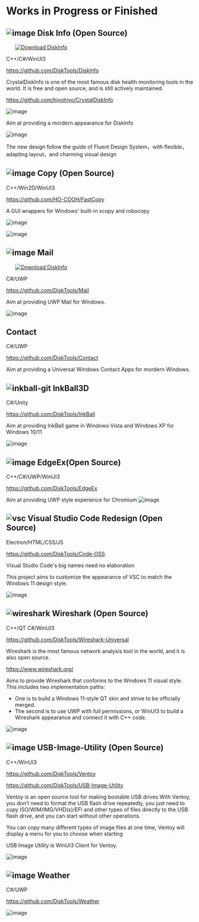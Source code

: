 # Works in Progress or Finished


## ![image](https://user-images.githubusercontent.com/6630660/220341281-2469133b-e641-4c68-a5fb-25a0bf57c538.png) Disk Info (Open Source)

<a style="margin-left:24px" href="https://www.microsoft.com/store/productId/9PLQ8DP73ZDF">
    <picture>
        <source media="(prefers-color-scheme: dark)" srcset="https://get.microsoft.com/images/en-us%20light.svg" />
        <source media="(prefers-color-scheme: light)" srcset="https://get.microsoft.com/images/en-us%20dark.svg" />
        <img style="vertical-align:middle" src="https://get.microsoft.com/images/en-us%20dark.svg" alt="Download DiskInfo" />
    </picture>
</a>


C++/C#/WinUI3

https://github.com/DiskTools/DiskInfo

CrystalDiskInfo is one of the most famous disk health monitoring tools in the world. It is free and open source, and is still actively maintained.

https://github.com/hiyohiyo/CrystalDiskInfo

![image](https://user-images.githubusercontent.com/6630660/220339621-01585920-0a77-4cb4-b63c-58f58cbdd49d.png)

Aim at providing a mordern appearance for DiskInfo

![image](https://user-images.githubusercontent.com/6630660/220338131-13b1b2ac-790b-4f99-9480-10aac1dd91c3.png)

The new design follow the guide of Fluent Design System，with flexible，adapting layout，and charming visual design



## ![image](https://user-images.githubusercontent.com/6630660/220338487-1d3949c9-8a41-4b01-9b4e-a3a32bfe505e.png)  Copy (Open Source)

C++/Win2D/WinUI3

https://github.com/HO-COOH/FastCopy

A GUI wrappers for Windows' built-in xcopy and robocopy

![image](https://user-images.githubusercontent.com/6630660/220338397-d9e2f5b1-8e25-4c6d-9842-f8f7f5ed578d.png)

![image](https://user-images.githubusercontent.com/6630660/220338421-d5287f9e-b1cd-4aaa-b365-9836f35d98a9.png)



## ![image](https://user-images.githubusercontent.com/6630660/220338895-915ebd27-064c-4ce7-9755-eab889adbac7.png) Mail 

<a style="margin-left:24px" href="[https://www.microsoft.com/store/productId/9PLQ8DP73ZDF](https://www.microsoft.com/store/productId/9NVMM1QDW3QB)">
    <picture>
        <source media="(prefers-color-scheme: dark)" srcset="https://get.microsoft.com/images/en-us%20light.svg" />
        <source media="(prefers-color-scheme: light)" srcset="https://get.microsoft.com/images/en-us%20dark.svg" />
        <img style="vertical-align:middle" src="https://get.microsoft.com/images/en-us%20dark.svg" alt="Download DiskInfo" />
    </picture>
</a>

C#/UWP

https://github.com/DiskTools/Mail

Aim at providing UWP Mail for Windows.

![image](https://user-images.githubusercontent.com/6630660/236739734-e4355cfb-913c-47e3-a3d5-c4923353d84a.png)




## Contact 

C#/UWP

https://github.com/DiskTools/Contact

Aim at providing a Universal Windows Contact Apps for mordern Windows.



## ![inkball-git](https://user-images.githubusercontent.com/6630660/224464325-c4d334f9-8df3-49f5-be69-899e9cf4febb.png) InkBall3D

C#/Unity

https://github.com/DiskTools/InkBall

Aim at providing InkBall game in Windows Vista and Windows XP for Windows 10/11

![image](https://github.com/DiskTools/.github/assets/6630660/71158b6a-989b-42e5-803a-2f4096e627b3)


## ![image](https://user-images.githubusercontent.com/6630660/220340501-e11a3736-0973-4b66-ab69-c7dcd1502ce4.png) EdgeEx(Open Source)

C++/C#/UWP/WinUI3

https://github.com/DiskTools/EdgeEx

Aim at providing UWP style experience for Chromium
![image](https://github.com/DiskTools/.github/assets/6630660/54484a25-2944-4834-b7ad-8b0b165b8950)


## ![vsc](https://user-images.githubusercontent.com/6630660/226527947-a733b347-ee56-43ce-a7f0-02acd54c922e.png) Visual Studio Code Redesign (Open Source)

Electron/HTML/CSS/JS

https://github.com/DiskTools/Code-OSS

Visual Studio Code's big names need no elaboration

This project aims to customize the appearance of VSC to match the Windows 11 design style.

![image](https://user-images.githubusercontent.com/6630660/226525018-c09eeadf-5df5-4abb-a43c-41bbeba38e2c.png)




## ![wireshark](https://user-images.githubusercontent.com/6630660/226561895-2c4126c6-f238-4af5-85cf-ba1650364c6b.png)  Wireshark (Open Source)

C++/QT
C#/WinUI3

https://github.com/DiskTools/Wireshark-Universal

Wireshark is the most famous network analysis tool in the world, and it is also open source.

https://www.wireshark.org/

Aims to provide Wireshark that conforms to the Windows 11 visual style.
This includes two implementation paths:
- One is to build a Windows 11-style QT skin and strive to be officially merged.
- The second is to use UWP with full permissions, or WinUI3 to build a Wireshark appearance and connect it with C++ code.

![image](https://user-images.githubusercontent.com/6630660/226527222-18c7c39f-067f-498f-9db7-71712912e0c9.png)











## ![image](https://user-images.githubusercontent.com/6630660/220339928-bcdbb6d4-1376-497a-8440-d631cb5e8168.png) USB-Image-Utility (Open Source)

C++/WinUI3

https://github.com/DiskTools/Ventoy

https://github.com/DiskTools/USB-Image-Utility

Ventoy is an open source tool for making bootable USB drives.With Ventoy, you don’t need to format the USB flash drive repeatedly, you just need to copy ISO/WIM/IMG/VHD(x)/EFI and other types of files directly to the USB flash drive, and you can start without other operations.

You can copy many different types of image files at one time, Ventoy will display a menu for you to choose when starting

USB Image Utility is WinUI3 Client for Ventoy.

![image](https://user-images.githubusercontent.com/6630660/220340053-663f48f5-6cf3-47c7-8472-43f57ab7f7ac.png)








## ![image](https://user-images.githubusercontent.com/6630660/220357134-cd6f8400-c6b0-490f-bd07-ff250f5c85bd.png) Weather

C#/UWP

https://github.com/DiskTools/Weather

![image](https://user-images.githubusercontent.com/6630660/220357383-e5bda171-4321-4385-b90c-28ee739fa107.png)

